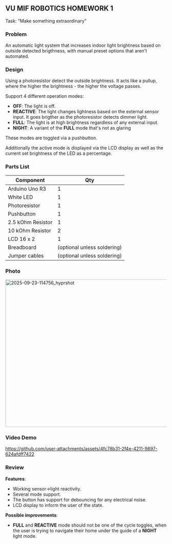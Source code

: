 ## VU MIF ROBOTICS HOMEWORK 1
Task: "Make something extraordinary"

### Problem
An automatic light system that increases indoor light brightness based on outside detected brigthness,
with manual preset options that aren't automated.

### Design
Using a photoresistor detect the outside brightness.
It acts like a pullup, where the higher the brightness - the higher the voltage passes.

Support 4 different operation modes:
- **OFF**:
  The light is off.
- **REACTIVE**:
  The light changes lightness based on the external sensor input.
  It goes brigther as the photoresistor detects dimmer light.
- **FULL**:
  The light is at high brightness regardless of any external input.
- **NIGHT**:
  A variant of the **FULL** mode that's not as glaring

These modes are toggled via a pushbutton.

Additionally the active mode is displayed via the LCD display as well as the current set brightness of the LED as a percentage.

### Parts List
| Component | Qty |
| --- | --- |
| Arduino Uno R3 | 1 |
| White LED | 1 |
| Photoresistor | 1 |
| Pushbutton | 1 |
| 2.5 kOhm Resistor | 1 |
| 10 kOhm Resistor | 2 |
| LCD 16 x 2 | 1 |
| Breadboard | (optional unless soldering) |
| Jumper cables | (optional unless soldering) |

### Photo

<img width="761" height="459" alt="2025-09-23-114756_hyprshot" src="https://github.com/user-attachments/assets/7d256627-4611-45e9-94ad-7fbc914eab67" />

### Video Demo

https://github.com/user-attachments/assets/4fc78b31-2f4e-4211-9897-624afdff7422

### Review

**Features**:
* Working sensor->light reactivity.
* Several mode support.
* The button has support for debouncing for any electrical noise.
* LCD display to inform the user of the state.

**Possible improvements**:
* **FULL** and **REACTIVE** mode should not be one of the cycle toggles, when the user is trying to navigate their home under the guide of a **NIGHT** light mode.
